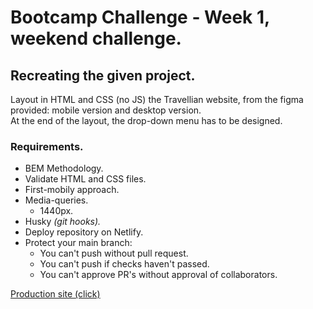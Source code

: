 # Bootcamp Challenge - Week 1, weekend challenge.

## Recreating the given project.

Layout in HTML and CSS (no JS) the Travellian website, from the figma provided: mobile version and desktop version.<br>
At the end of the layout, the drop-down menu has to be designed.

### Requirements.

- BEM Methodology.
- Validate HTML and CSS files.
- First-mobily approach.
- Media-queries.
  - 1440px.
- Husky _(git hooks)._
- Deploy repository on Netlify.
- Protect your main branch:
  - You can't push without pull request.
  - You can't push if checks haven't passed.
  - You can't approve PR's without approval of collaborators.

[Production site (click)](https://202301-w1chwe-joaquin-abel.netlify.app/)
